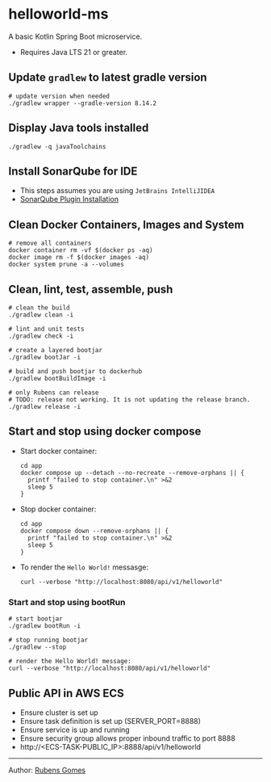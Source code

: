 # helloworld-ms

A basic Kotlin Spring Boot microservice.

- Requires Java LTS 21 or greater.

## Update `gradlew` to latest gradle version

```shell
# update version when needed
./gradlew wrapper --gradle-version 8.14.2
```

## Display Java tools installed

```shell
./gradlew -q javaToolchains
```

## Install SonarQube for IDE

- This steps assumes you are using `JetBrains IntelliJIDEA`
- [SonarQube Plugin Installation](https://docs.sonarsource.com/sonarqube-for-ide/intellij/getting-started/installation/)

## Clean Docker Containers, Images and System

```shell
# remove all containers
docker container rm -vf $(docker ps -aq)
docker image rm -f $(docker images -aq)
docker system prune -a --volumes
```

## Clean, lint, test, assemble, push

```shell
# clean the build
./gradlew clean -i
```

```shell
# lint and unit tests
./gradlew check -i
```

```shell
# create a layered bootjar
./gradlew bootJar -i
```

```shell
# build and push bootjar to dockerhub
./gradlew bootBuildImage -i
```

```shell
# only Rubens can release
# TODO: release not working. It is not updating the release branch.
./gradlew release -i
```

## Start and stop using docker compose

- Start docker container:

  ```shell
  cd app
  docker compose up --detach --no-recreate --remove-orphans || {
    printf "failed to stop container.\n" >&2
    sleep 5   
  }
  ```

- Stop docker container:

  ```shell
  cd app
  docker compose down --remove-orphans || {
    printf "failed to stop container.\n" >&2
    sleep 5
  }
  ```

- To render the `Hello World!` messasge:

  ```shell
  curl --verbose "http://localhost:8080/api/v1/helloworld"
  ```



### Start and stop using bootRun

```shell
# start bootjar
./gradlew bootRun -i
```

```shell
# stop running bootjar
./gradlew --stop
```

```shell
# render the Hello World! message:
curl --verbose "http://localhost:8080/api/v1/helloworld"
```

## Public API in AWS ECS

- Ensure cluster is set up
- Ensure task definition is set up (SERVER_PORT=8888)
- Ensure service is up and running
- Ensure security group allows proper inbound traffic to port 8888
- http://<ECS-TASK-PUBLIC_IP>:8888/api/v1/helloworld

---
Author:  [Rubens Gomes](https://rubensgomes.com/)
